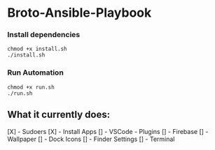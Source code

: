 # Broto-Ansible-Playbook

### Install dependencies

```
chmod +x install.sh
./install.sh
```

### Run Automation
```
chmod +x run.sh
./run.sh
```

## What it currently does:
[X] - Sudoers
[X] - Install Apps
[] - VSCode - Plugins
[] - Firebase
[] - Wallpaper
[] - Dock Icons
[] - Finder Settings
[] - Terminal